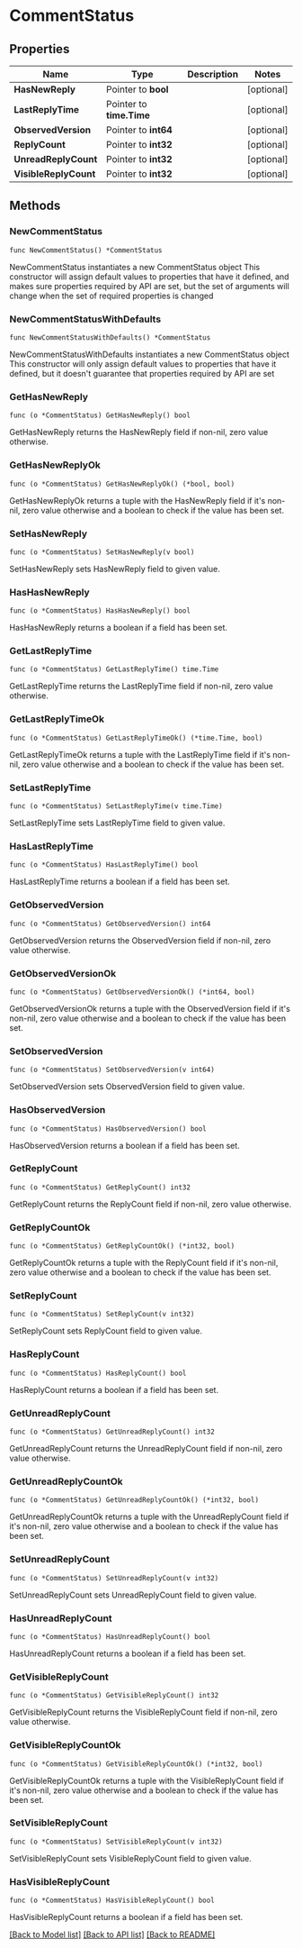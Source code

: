 # CommentStatus

## Properties

Name | Type | Description | Notes
------------ | ------------- | ------------- | -------------
**HasNewReply** | Pointer to **bool** |  | [optional] 
**LastReplyTime** | Pointer to **time.Time** |  | [optional] 
**ObservedVersion** | Pointer to **int64** |  | [optional] 
**ReplyCount** | Pointer to **int32** |  | [optional] 
**UnreadReplyCount** | Pointer to **int32** |  | [optional] 
**VisibleReplyCount** | Pointer to **int32** |  | [optional] 

## Methods

### NewCommentStatus

`func NewCommentStatus() *CommentStatus`

NewCommentStatus instantiates a new CommentStatus object
This constructor will assign default values to properties that have it defined,
and makes sure properties required by API are set, but the set of arguments
will change when the set of required properties is changed

### NewCommentStatusWithDefaults

`func NewCommentStatusWithDefaults() *CommentStatus`

NewCommentStatusWithDefaults instantiates a new CommentStatus object
This constructor will only assign default values to properties that have it defined,
but it doesn't guarantee that properties required by API are set

### GetHasNewReply

`func (o *CommentStatus) GetHasNewReply() bool`

GetHasNewReply returns the HasNewReply field if non-nil, zero value otherwise.

### GetHasNewReplyOk

`func (o *CommentStatus) GetHasNewReplyOk() (*bool, bool)`

GetHasNewReplyOk returns a tuple with the HasNewReply field if it's non-nil, zero value otherwise
and a boolean to check if the value has been set.

### SetHasNewReply

`func (o *CommentStatus) SetHasNewReply(v bool)`

SetHasNewReply sets HasNewReply field to given value.

### HasHasNewReply

`func (o *CommentStatus) HasHasNewReply() bool`

HasHasNewReply returns a boolean if a field has been set.

### GetLastReplyTime

`func (o *CommentStatus) GetLastReplyTime() time.Time`

GetLastReplyTime returns the LastReplyTime field if non-nil, zero value otherwise.

### GetLastReplyTimeOk

`func (o *CommentStatus) GetLastReplyTimeOk() (*time.Time, bool)`

GetLastReplyTimeOk returns a tuple with the LastReplyTime field if it's non-nil, zero value otherwise
and a boolean to check if the value has been set.

### SetLastReplyTime

`func (o *CommentStatus) SetLastReplyTime(v time.Time)`

SetLastReplyTime sets LastReplyTime field to given value.

### HasLastReplyTime

`func (o *CommentStatus) HasLastReplyTime() bool`

HasLastReplyTime returns a boolean if a field has been set.

### GetObservedVersion

`func (o *CommentStatus) GetObservedVersion() int64`

GetObservedVersion returns the ObservedVersion field if non-nil, zero value otherwise.

### GetObservedVersionOk

`func (o *CommentStatus) GetObservedVersionOk() (*int64, bool)`

GetObservedVersionOk returns a tuple with the ObservedVersion field if it's non-nil, zero value otherwise
and a boolean to check if the value has been set.

### SetObservedVersion

`func (o *CommentStatus) SetObservedVersion(v int64)`

SetObservedVersion sets ObservedVersion field to given value.

### HasObservedVersion

`func (o *CommentStatus) HasObservedVersion() bool`

HasObservedVersion returns a boolean if a field has been set.

### GetReplyCount

`func (o *CommentStatus) GetReplyCount() int32`

GetReplyCount returns the ReplyCount field if non-nil, zero value otherwise.

### GetReplyCountOk

`func (o *CommentStatus) GetReplyCountOk() (*int32, bool)`

GetReplyCountOk returns a tuple with the ReplyCount field if it's non-nil, zero value otherwise
and a boolean to check if the value has been set.

### SetReplyCount

`func (o *CommentStatus) SetReplyCount(v int32)`

SetReplyCount sets ReplyCount field to given value.

### HasReplyCount

`func (o *CommentStatus) HasReplyCount() bool`

HasReplyCount returns a boolean if a field has been set.

### GetUnreadReplyCount

`func (o *CommentStatus) GetUnreadReplyCount() int32`

GetUnreadReplyCount returns the UnreadReplyCount field if non-nil, zero value otherwise.

### GetUnreadReplyCountOk

`func (o *CommentStatus) GetUnreadReplyCountOk() (*int32, bool)`

GetUnreadReplyCountOk returns a tuple with the UnreadReplyCount field if it's non-nil, zero value otherwise
and a boolean to check if the value has been set.

### SetUnreadReplyCount

`func (o *CommentStatus) SetUnreadReplyCount(v int32)`

SetUnreadReplyCount sets UnreadReplyCount field to given value.

### HasUnreadReplyCount

`func (o *CommentStatus) HasUnreadReplyCount() bool`

HasUnreadReplyCount returns a boolean if a field has been set.

### GetVisibleReplyCount

`func (o *CommentStatus) GetVisibleReplyCount() int32`

GetVisibleReplyCount returns the VisibleReplyCount field if non-nil, zero value otherwise.

### GetVisibleReplyCountOk

`func (o *CommentStatus) GetVisibleReplyCountOk() (*int32, bool)`

GetVisibleReplyCountOk returns a tuple with the VisibleReplyCount field if it's non-nil, zero value otherwise
and a boolean to check if the value has been set.

### SetVisibleReplyCount

`func (o *CommentStatus) SetVisibleReplyCount(v int32)`

SetVisibleReplyCount sets VisibleReplyCount field to given value.

### HasVisibleReplyCount

`func (o *CommentStatus) HasVisibleReplyCount() bool`

HasVisibleReplyCount returns a boolean if a field has been set.


[[Back to Model list]](../README.md#documentation-for-models) [[Back to API list]](../README.md#documentation-for-api-endpoints) [[Back to README]](../README.md)


